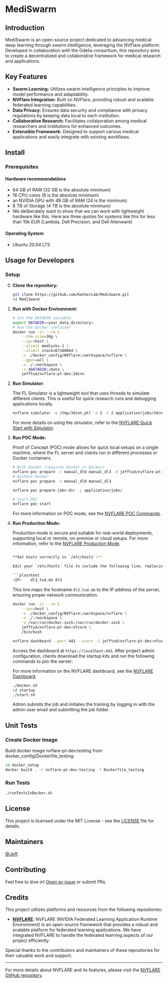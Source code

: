 # MediSwarm

## Introduction
MediSwarm is an open-source project dedicated to advancing medical deep learning through swarm intelligence, leveraging the NVFlare platform. Developed in collaboration with the Odelia consortium, this repository aims to create a decentralized and collaborative framework for medical research and applications.

## Key Features
- **Swarm Learning:** Utilizes swarm intelligence principles to improve model performance and adaptability.
- **NVFlare Integration:** Built on NVFlare, providing robust and scalable federated learning capabilities.
- **Data Privacy:** Ensures data security and compliance with privacy regulations by keeping data local to each institution.
- **Collaborative Research:** Facilitates collaboration among medical researchers and institutions for enhanced outcomes.
- **Extensible Framework:** Designed to support various medical applications and easily integrate with existing workflows.

## Install

### Prerequisites
#### Hardware recommendations
* 64 GB of RAM (32 GB is the absolute minimum)
* 16 CPU cores (8 is the absolute minimum)
* an NVIDIA GPU with 48 GB of RAM (24 is the  minimum)
* 8 TB of Storage (4 TB is the absolute minimum)
* We deliberately want to show that we can work with lightweight hardware like this. Here are three quotes for systems like this for less than 10k EUR (Lambda, Dell Precision, and Dell Alienware)

#### Operating System
* Ubuntu 20.04 LTS

## Usage for Developers

### Setup

0. **Clone the repository:**

    ```bash
    git clone https://github.com/KatherLab/MediSwarm.git
    cd MediSwarm
    ```

1. **Run with Docker Environment:**

    ```bash
    # Set the DATADIR variable
    export DATADIR=<your_data_directory>
    # Run the Docker container
    docker run -it --rm \
        --shm-size=16g \
        --ipc=host \
        --ulimit memlock=-1 \
        --ulimit stack=67108864 \
        -v ./docker_config/NVFlare:/workspace/nvflare \
        --gpus=all \
        -v ./:/workspace \
        -v $DATADIR:/data \
        jefftud/nvflare-pt-dev:3dcnn
    ```

2. **Run Simulator:**

    The FL Simulator is a lightweight tool that uses threads to simulate different clients. This is useful for quick research runs and debugging applications locally.

    ```bash
    nvflare simulator -w /tmp/3dcnn_ptl -n 2 -t 2 application/jobs/3dcnn_ptl -c manual_dl0,manual_dl3
    ```

    For more details on using the simulator, refer to the [NVFLARE Quick Start with Simulator](https://nvflare.readthedocs.io/en/2.4.1/getting_started.html#quick-start-with-simulator).

3. **Run POC Mode:**

    Proof of Concept (POC) mode allows for quick local setups on a single machine, where the FL server and clients run in different processes or Docker containers.

    ```bash
    # With Docker (requires Docker in Docker)
    nvflare poc prepare -c manual_dl0 manual_dl3 -d jefftud/nvflare-pt-dev:3dcnn
    # Without Docker
    nvflare poc prepare -c manual_dl0 manual_dl3

    nvflare poc prepare-jobs-dir -j application/jobs/

    # Start POC
    nvflare poc start
    ```

    For more information on POC mode, see the [NVFLARE POC Commands](https://nvflare.readthedocs.io/en/2.4.1/user_guide/nvflare_cli/poc_command.html).

4. **Run Production Mode:**

    Production mode is secure and suitable for real-world deployments, supporting local or remote, on-premise or cloud setups. For more information, refer to the [NVFLARE Production Mode](https://nvflare.readthedocs.io/en/2.4.1/real_world_fl.html).

    ```bash

    **Set hosts correctly in `/etc/hosts`:**

    Edit your `/etc/hosts` file to include the following line, replacing `<IP>` with the actual IP address of the server:

    ```plaintext
    <IP>    dl3.tud.de dl3
    ```

    This line maps the hostname `dl3.tud.de` to the IP address of the server, ensuring proper network communication.

    ```bash
    docker run -it --rm \
        --ipc=host \
        -v ./docker_config/NVFlare:/workspace/nvflare \
        -v ./:/workspace \
        -v /var/run/docker.sock:/var/run/docker.sock \
        jefftud/nvflare-pt-dev:nfcore \
        /bin/bash

    nvflare dashboard --port 443 --start -i jefftud/nvflare-pt-dev:nfcore
    ```

    Access the dashboard at `https://localhost:443`. After project admin configuration, clients download the startup kits and run the following commands to join the server:

    For more information on the NVFLARE dashboard, see the [NVFLARE Dashboard](https://nvflare.readthedocs.io/en/2.4.1/user_guide/dashboard_ui.html).

    ```bash
    ./docker.sh
    cd startup
    ./start.sh
    ```

    Admin submits the job and initiates the training by logging in with the admin user email and submitting the job folder.

## Unit Tests

### Create Docker Image

Build docker image nvflare-pt-dev:testing from docker_config/Dockerfile_testing:

```bash
cd docker_setup
docker build . -t nvflare-pt-dev:testing -f Dockerfile_testing
```

### Run Tests

```bash
./runTestsInDocker.sh
```

## License
This project is licensed under the MIT License - see the [LICENSE](LICENSE) file for details.

## Maintainers
[@Jeff](https://github.com/Ultimate-Storm).

## Contributing
Feel free to dive in! [Open an issue](https://github.com/KatherLab/MediSwarm/issues) or submit PRs.

## Credits

This project utilizes platforms and resources from the following repositories:

- **[NVFLARE](https://github.com/NVIDIA/NVFlare)**: NVFLARE (NVIDIA Federated Learning Application Runtime Environment) is an open-source framework that provides a robust and scalable platform for federated learning applications. We have integrated NVFLARE to handle the federated learning aspects of our project efficiently.

Special thanks to the contributors and maintainers of these repositories for their valuable work and support.

---

For more details about NVFLARE and its features, please visit the [NVFLARE GitHub repository](https://github.com/NVIDIA/NVFlare).
